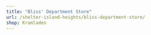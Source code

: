 ```yaml
---
title: "Bliss' Department Store"
url: /shelter-island-heights/bliss-department-store/
shop: Kramladen
---
```

